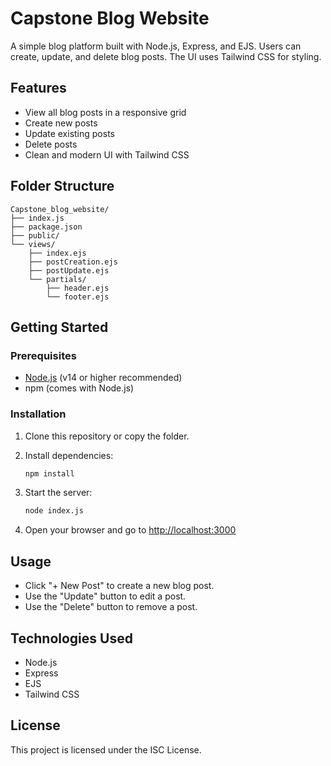 # Capstone Blog Website

A simple blog platform built with Node.js, Express, and EJS. Users can create, update, and delete blog posts. The UI uses Tailwind CSS for styling.

## Features

- View all blog posts in a responsive grid
- Create new posts
- Update existing posts
- Delete posts
- Clean and modern UI with Tailwind CSS

## Folder Structure

```
Capstone_blog_website/
├── index.js
├── package.json
├── public/
└── views/
    ├── index.ejs
    ├── postCreation.ejs
    ├── postUpdate.ejs
    └── partials/
        ├── header.ejs
        └── footer.ejs
```

## Getting Started

### Prerequisites

- [Node.js](https://nodejs.org/) (v14 or higher recommended)
- npm (comes with Node.js)

### Installation

1. Clone this repository or copy the folder.
2. Install dependencies:

   ```sh
   npm install
   ```

3. Start the server:

   ```sh
   node index.js
   ```

4. Open your browser and go to [http://localhost:3000](http://localhost:3000)

## Usage

- Click "+ New Post" to create a new blog post.
- Use the "Update" button to edit a post.
- Use the "Delete" button to remove a post.

## Technologies Used

- Node.js
- Express
- EJS
- Tailwind CSS

## License

This project is licensed under the ISC License.